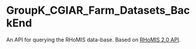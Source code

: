 # GroupK_CGIAR_Farm_Datasets_BackEnd
An API for querying the RHoMIS data-base. 
Based on [RHoMIS 2.0 API](https://github.com/l-gorman/rhomis-api).
